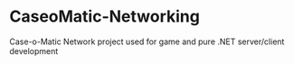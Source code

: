 # CaseoMatic-Networking
Case-o-Matic Network project used for game and pure .NET server/client development
